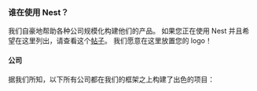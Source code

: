 ### 谁在使用 Nest？

我们自豪地帮助各种公司规模化构建他们的产品。
如果您正在使用 Nest 并且希望在这里列出，请查看这个[帖子](https://github.com/nestjs/nest/issues/1006)。
我们愿意在这里放置您的 logo！

#### 公司

据我们所知，以下所有公司都在我们的框架之上构建了出色的项目：